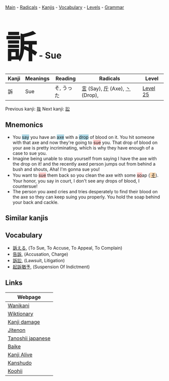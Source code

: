 <style> bigfont {font-size: 100px}</style>
[Main](../README.md) -
[Radicals](../radicals.md) -
[Kanjis](../kanjis.md) -
[Vocabulary](../vocabulary.md) -
[Levels](../levels.md) -
[Grammar](../grammar.md)
# <bigfont> 訴</bigfont> - Sue 

| Kanji | Meanings | Reading | Radicals | Level |
| --- | --- | --- | --- | --- |
| 訴 | Sue | そ, うった | [言](../radicals/言.md) (Say), [斤](../radicals/斤.md) (Axe), [丶](../radicals/丶.md) (Drop),  | [Level 25](../levels/wk_level25.md) |

Previous kanji: [抜](抜.md) Next kanji: [訟](訟.md) 

## Mnemonics
 * You <span style="background-color:#ADD8E6"> say</span> you have an <span style="background-color:#ADD8E6"> axe</span> with a <span style="background-color:#ADD8E6"> drop</span> of blood on it. You hit someone with that axe and now they're going to <span style="background-color:#ffcccb"> sue</span> you. That drop of blood on your axe is pretty incriminating, which is why they have enough of a case to sue you.
* Imagine being unable to stop yourself from saying I have the axe with the drop on it! and the recently axed person jumps out from behind a bush and shouts, Aha! I'm gonna sue you!
* You want to <span style="background-color:#ffcccb"> sue</span> them back so you clean the axe with some <span style="background-color:#ffcccb"> so</span>ap (<span style="background-color:#fed8b1"> [そ](https://jisho.org/search/そ)</span>). Your honor, you say in court, I don't see any drops of blood, I countersue!
* The person you axed cries and tries desperately to find their blood on the axe so they can keep suing you properly. You hold the soap behind your back and cackle.


## Similar kanjis
 


## Vocabulary
 * [訴える](../vocabulary/訴.md), (To Sue, To Accuse, To Appeal, To Complain)
* [告訴](../vocabulary/訴.md), (Accusation, Charge)
* [訴訟](../vocabulary/訴.md), (Lawsuit, Litigation)
* [起訴猶予](../vocabulary/訴.md), (Suspension Of Indictment)



## Links 

| Webpage |
| --- |
| [Wanikani          ](https://www.wanikani.com/kanji/訴) |
| [Wiktionary        ](https://en.wiktionary.org/wiki/訴) |
| [Kanji damage      ](http://www.kanjidamage.com/kanji/search?utf8=✓&q=訴) |
| [Jitenon           ](https://jitenon.com/kanji/訴) |
| [Tanoshii japanese ](https://www.tanoshiijapanese.com/dictionary/kanji.cfm?k=訴) |
| [Baike             ](https://baike.baidu.com/item/訴) |
| [Kanji Alive       ](https://app.kanjialive.com/訴) |
| [Kanshudo          ](https://www.kanshudo.com/searchmn?q=訴) |
| [Koohii            ](https://kanji.koohii.com/study/kanji/訴) |
